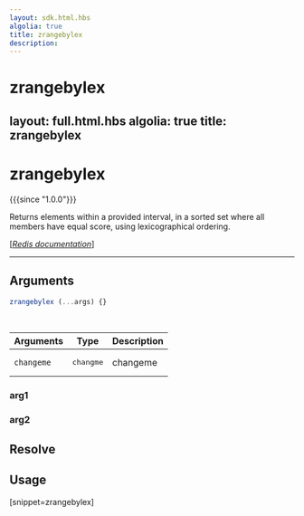 ```yaml
---
layout: sdk.html.hbs
algolia: true
title: zrangebylex
description:
---
```


# zrangebylex
layout: full.html.hbs
algolia: true
title: zrangebylex
---

# zrangebylex

{{{since "1.0.0"}}}

Returns elements within a provided interval, in a sorted set where all members have equal score, using lexicographical ordering. 

[[_Redis documentation_]](https://redis.io/commands/zrangebylex)

---

## Arguments

```js
zrangebylex (...args) {}

```

<br/>

| Arguments    | Type    | Description |
|--------------|---------|-------------|
| ``changeme`` | <pre>changme</pre> | changeme    |

### arg1

### arg2

## Resolve

## Usage

[snippet=zrangebylex]
